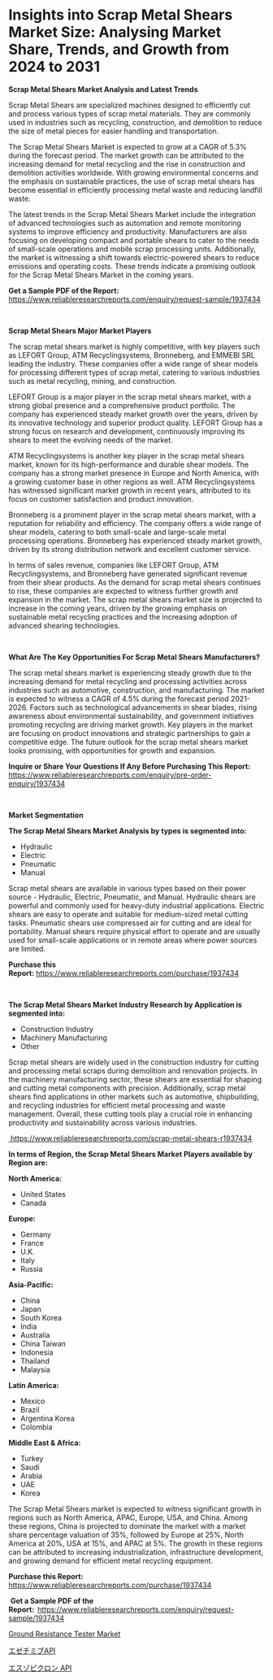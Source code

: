 <p><h1>Insights into Scrap Metal Shears Market Size: Analysing Market Share, Trends, and Growth from 2024 to 2031</h1></p><p><strong>Scrap Metal Shears Market Analysis and Latest Trends</strong></p>
<p><p>Scrap Metal Shears are specialized machines designed to efficiently cut and process various types of scrap metal materials. They are commonly used in industries such as recycling, construction, and demolition to reduce the size of metal pieces for easier handling and transportation.</p><p>The Scrap Metal Shears Market is expected to grow at a CAGR of 5.3% during the forecast period. The market growth can be attributed to the increasing demand for metal recycling and the rise in construction and demolition activities worldwide. With growing environmental concerns and the emphasis on sustainable practices, the use of scrap metal shears has become essential in efficiently processing metal waste and reducing landfill waste.</p><p>The latest trends in the Scrap Metal Shears Market include the integration of advanced technologies such as automation and remote monitoring systems to improve efficiency and productivity. Manufacturers are also focusing on developing compact and portable shears to cater to the needs of small-scale operations and mobile scrap processing units. Additionally, the market is witnessing a shift towards electric-powered shears to reduce emissions and operating costs. These trends indicate a promising outlook for the Scrap Metal Shears Market in the coming years.</p></p>
<p><strong>Get a Sample PDF of the Report:&nbsp;</strong> <a href="https://www.reliableresearchreports.com/enquiry/request-sample/1937434">https://www.reliableresearchreports.com/enquiry/request-sample/1937434</a></p>
<p>&nbsp;</p>
<p><strong>Scrap Metal Shears Major Market Players</strong></p>
<p><p>The scrap metal shears market is highly competitive, with key players such as LEFORT Group, ATM Recyclingsystems, Bronneberg, and EMMEBI SRL leading the industry. These companies offer a wide range of shear models for processing different types of scrap metal, catering to various industries such as metal recycling, mining, and construction.</p><p>LEFORT Group is a major player in the scrap metal shears market, with a strong global presence and a comprehensive product portfolio. The company has experienced steady market growth over the years, driven by its innovative technology and superior product quality. LEFORT Group has a strong focus on research and development, continuously improving its shears to meet the evolving needs of the market.</p><p>ATM Recyclingsystems is another key player in the scrap metal shears market, known for its high-performance and durable shear models. The company has a strong market presence in Europe and North America, with a growing customer base in other regions as well. ATM Recyclingsystems has witnessed significant market growth in recent years, attributed to its focus on customer satisfaction and product innovation.</p><p>Bronneberg is a prominent player in the scrap metal shears market, with a reputation for reliability and efficiency. The company offers a wide range of shear models, catering to both small-scale and large-scale metal processing operations. Bronneberg has experienced steady market growth, driven by its strong distribution network and excellent customer service.</p><p>In terms of sales revenue, companies like LEFORT Group, ATM Recyclingsystems, and Bronneberg have generated significant revenue from their shear products. As the demand for scrap metal shears continues to rise, these companies are expected to witness further growth and expansion in the market. The scrap metal shears market size is projected to increase in the coming years, driven by the growing emphasis on sustainable metal recycling practices and the increasing adoption of advanced shearing technologies.</p></p>
<p>&nbsp;</p>
<p><strong>What Are The Key Opportunities For Scrap Metal Shears Manufacturers?</strong></p>
<p><p>The scrap metal shears market is experiencing steady growth due to the increasing demand for metal recycling and processing activities across industries such as automotive, construction, and manufacturing. The market is expected to witness a CAGR of 4.5% during the forecast period 2021-2026. Factors such as technological advancements in shear blades, rising awareness about environmental sustainability, and government initiatives promoting recycling are driving market growth. Key players in the market are focusing on product innovations and strategic partnerships to gain a competitive edge. The future outlook for the scrap metal shears market looks promising, with opportunities for growth and expansion.</p></p>
<p><strong>Inquire or Share Your Questions If Any Before Purchasing This Report:</strong> <a href="https://www.reliableresearchreports.com/enquiry/pre-order-enquiry/1937434">https://www.reliableresearchreports.com/enquiry/pre-order-enquiry/1937434</a></p>
<p>&nbsp;</p>
<p><strong>Market Segmentation</strong></p>
<p><strong>The Scrap Metal Shears Market Analysis by types is segmented into:</strong></p>
<p><ul><li>Hydraulic</li><li>Electric</li><li>Pneumatic</li><li>Manual</li></ul></p>
<p><p>Scrap metal shears are available in various types based on their power source - Hydraulic, Electric, Pneumatic, and Manual. Hydraulic shears are powerful and commonly used for heavy-duty industrial applications. Electric shears are easy to operate and suitable for medium-sized metal cutting tasks. Pneumatic shears use compressed air for cutting and are ideal for portability. Manual shears require physical effort to operate and are usually used for small-scale applications or in remote areas where power sources are limited.</p></p>
<p><strong>Purchase this Report:&nbsp;</strong><a href="https://www.reliableresearchreports.com/purchase/1937434">https://www.reliableresearchreports.com/purchase/1937434</a></p>
<p>&nbsp;</p>
<p><strong>The Scrap Metal Shears Market Industry Research by Application is segmented into:</strong></p>
<p><ul><li>Construction Industry</li><li>Machinery Manufacturing</li><li>Other</li></ul></p>
<p><p>Scrap metal shears are widely used in the construction industry for cutting and processing metal scraps during demolition and renovation projects. In the machinery manufacturing sector, these shears are essential for shaping and cutting metal components with precision. Additionally, scrap metal shears find applications in other markets such as automotive, shipbuilding, and recycling industries for efficient metal processing and waste management. Overall, these cutting tools play a crucial role in enhancing productivity and sustainability across various industries.</p></p>
<p><a href="https://www.reliableresearchreports.com/scrap-metal-shears-r1937434">&nbsp;https://www.reliableresearchreports.com/scrap-metal-shears-r1937434</a></p>
<p><strong>In terms of Region, the Scrap Metal Shears Market Players available by Region are:</strong></p>
<p>
    <p> <strong> North America: </strong>
        <ul>
            <li>United States</li>
            <li>Canada</li>
        </ul>
        </p> 
    <p> <strong> Europe: </strong>
        <ul>
            <li>Germany</li>
            <li>France</li>
            <li>U.K.</li>
            <li>Italy</li>
            <li>Russia</li>
        </ul>
        </p> 
    <p> <strong> Asia-Pacific: </strong>
        <ul>
            <li>China</li>
            <li>Japan</li>
            <li>South Korea</li>
            <li>India</li>
            <li>Australia</li>
            <li>China Taiwan</li>
            <li>Indonesia</li>
            <li>Thailand</li>
            <li>Malaysia</li>
        </ul>
        </p> 
    <p> <strong> Latin America: </strong>
        <ul>
            <li>Mexico</li>
            <li>Brazil</li>
            <li>Argentina Korea</li>
            <li>Colombia</li>
        </ul>
        </p> 
    <p> <strong> Middle East & Africa: </strong>
        <ul>
            <li>Turkey</li>
            <li>Saudi</li>
            <li>Arabia</li>
            <li>UAE</li>
            <li>Korea</li>
        </ul>
    </p>
    </p>
<p><p>The Scrap Metal Shears market is expected to witness significant growth in regions such as North America, APAC, Europe, USA, and China. Among these regions, China is projected to dominate the market with a market share percentage valuation of 35%, followed by Europe at 25%, North America at 20%, USA at 15%, and APAC at 5%. The growth in these regions can be attributed to increasing industrialization, infrastructure development, and growing demand for efficient metal recycling equipment.</p></p>
<p><strong>Purchase this Report: </strong><a href="https://www.reliableresearchreports.com/purchase/1937434">https://www.reliableresearchreports.com/purchase/1937434</a></p>
<p>&nbsp;<strong>Get a Sample PDF of the Report:&nbsp;&nbsp;</strong><a href="https://www.reliableresearchreports.com/enquiry/request-sample/1937434">https://www.reliableresearchreports.com/enquiry/request-sample/1937434</a></p>
<p><strong></strong></p>
<p><p><a href="https://github.com/angeliabkratze/Market-Research-Report-List-1/blob/main/ground-resistance-tester-market.md">Ground Resistance Tester Market</a></p><p><a href="https://github.com/laurenreichert/Market-Research-Report-List-2/blob/main/1655614159132.md">エゼチミブAPI</a></p><p><a href="https://github.com/vtbvgl20191192/Market-Research-Report-List-2/blob/main/3054972159131.md">エスゾピクロン API</a></p></p>